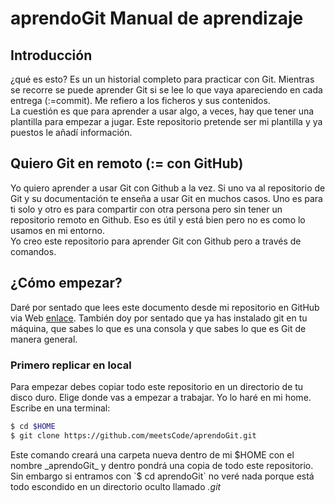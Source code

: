 # aprendoGit Manual de aprendizaje

## Introducción
¿qué es esto?
Es un un historial completo para practicar con Git. Mientras se recorre se puede aprender Git si se lee lo que vaya apareciendo en cada entrega (:=commit). Me refiero a los ficheros y sus contenidos.  
La cuestión es que para aprender a usar algo, a veces, hay que tener una plantilla para empezar a jugar.
Este repositorio pretende ser mi plantilla y ya puestos le añadí información.

## Quiero Git en remoto (:= con GitHub)
Yo quiero aprender a usar Git con Github a la vez. Si uno va al repositorio de Git y su documentación te enseña a usar Git en muchos casos. Uno es para ti solo y otro es para compartir con otra persona pero sin tener un repositorio remoto en Github. Eso es útil y está bien pero no es como lo usamos en mi entorno.  
Yo creo este repositorio para aprender Git con Github pero a través de comandos.  

## ¿Cómo empezar?
Daré por sentado que lees este documento desde mi repositorio en GitHub via Web [enlace](https://github.com/meetsCode/aprendoGit/tree/master). También doy por sentado que ya has instalado git en tu máquina, que sabes lo que es una consola y que sabes lo que es Git de manera general.  
### Primero replicar en local
Para empezar debes copiar todo este repositorio en un directorio de tu disco duro. Elige donde vas a empezar a trabajar. Yo lo haré en mi home. Escribe en una terminal:
```bash
$ cd $HOME
$ git clone https://github.com/meetsCode/aprendoGit.git
```
Este comando creará una carpeta nueva dentro de mi $HOME con el nombre _aprendoGit_ y dentro pondrá una copia de todo este repositorio.  
Sin embargo si entramos con `$ cd aprendoGit` no veré nada porque está todo escondido en un directorio oculto llamado _.git_  



